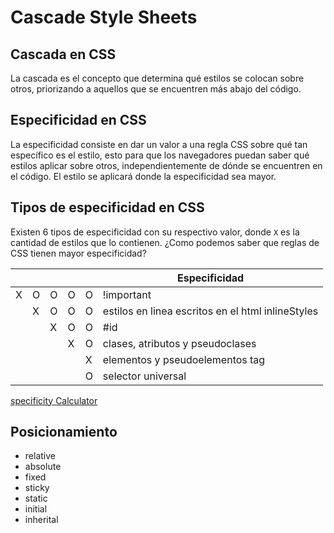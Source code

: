 # Cascade Style Sheets

## Cascada en CSS
La cascada es el concepto que determina qué estilos se colocan sobre otros, priorizando a aquellos que se encuentren más abajo del código.

## Especificidad en CSS
La especificidad consiste en dar un valor a una regla CSS sobre qué tan específico es el estilo, esto para que los navegadores puedan saber qué estilos aplicar sobre otros, independientemente de dónde se encuentren en el código. El estilo se aplicará donde la especificidad sea mayor.

## Tipos de especificidad en CSS
Existen 6 tipos de especificidad con su respectivo valor, donde ```X``` es la cantidad de estilos que lo contienen. 
¿Como podemos saber que reglas de CSS tienen mayor especificidad?

||||||Especificidad|
|-|-|-|-|-|-|
|X|O|O|O|O|!important|
||X|O|O|O|estilos en linea escritos en el html inlineStyles|
|||X|O|O|#id|
||||X|O|clases, atributos y pseudoclases|
|||||X|elementos y pseudoelementos tag|
|||||O|selector universal|

[specificity Calculator](https://specificity.keegan.st/)

## Posicionamiento
 - relative
 - absolute
 - fixed
 - sticky
 - static
 - initial
 - inherital
